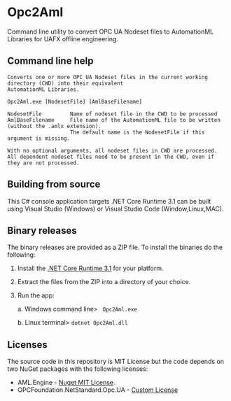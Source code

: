 # Opc2Aml

Command line utility to convert OPC UA Nodeset files to AutomationML Libraries for UAFX offline engineering.

## Command line help

```
Converts one or more OPC UA Nodeset files in the current working directory (CWD) into their equivalent
AutomationML Libraries.

Opc2Aml.exe [NodesetFile] [AmlBaseFilename]

NodesetFile         Name of nodeset file in the CWD to be processed
AmlBaseFilename     File name of the AutomationML file to be written (without the .amlx extension).
                    The default name is the NodesetFile if this argument is missing.

With no optional arguments, all nodeset files in CWD are processed.
All dependent nodeset files need to be present in the CWD, even if they are not processed.
```

## Building from source

This C# console application targets .NET Core Runtime 3.1 can be built using Visual Studio (Windows) or Visual Studio Code (Window,Linux,MAC).

## Binary releases

The binary releases are provided as a ZIP file. To install the binaries do the following:

1. Install the [.NET Core Runtime 3.1](https://dotnet.microsoft.com/download/dotnet/3.1) for your platform.

2. Extract the files from the ZIP into a directory of your choice.

3. Run the app:
   
   a. Windows command line> ` Opc2Aml.exe`
   
   b. Linux terminal> `dotnet Opc2Aml.dll`

## Licenses

The source code in this repository is MIT License but the code depends on two NuGet packages with the following licenses:

- AML.Engine -  [Nuget MIT License](https://licenses.nuget.org/MIT).
- OPCFoundation.NetStandard.Opc.UA - [Custom License](https://www.nuget.org/packages/OPCFoundation.NetStandard.Opc.Ua/1.4.367.42/license)
